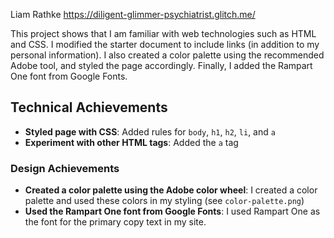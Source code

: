 Liam Rathke
https://diligent-glimmer-psychiatrist.glitch.me/

This project shows that I am familiar with web technologies such as HTML and CSS. I modified the starter document to include links (in addition to my personal information). I also created a color palette using the recommended Adobe tool, and styled the page accordingly. Finally, I added the Rampart One font from Google Fonts.

## Technical Achievements
- **Styled page with CSS**: Added rules for `body`, `h1`, `h2`, `li`, and `a`
- **Experiment with other HTML tags**: Added the `a` tag

### Design Achievements
- **Created a color palette using the Adobe color wheel**: I created a color palette and used these colors in my styling (see `color-palette.png`)
- **Used the Rampart One font from Google Fonts**: I used Rampart One as the font for the primary copy text in my site.
